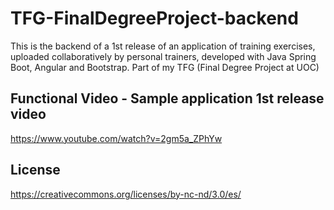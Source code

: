 # TFG-FinalDegreeProject-backend
This is the backend of a 1st release of an application of training exercises, uploaded collaboratively by personal trainers, developed with Java Spring Boot, Angular and Bootstrap. Part of my TFG (Final Degree Project at UOC)

## Functional Video - Sample application 1st release video

https://www.youtube.com/watch?v=2gm5a_ZPhYw

## License

https://creativecommons.org/licenses/by-nc-nd/3.0/es/
